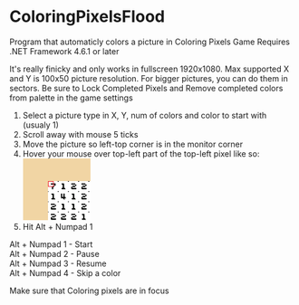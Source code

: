 # ColoringPixelsFlood
Program that automaticly colors a picture in Coloring Pixels Game
Requires .NET Framework 4.6.1 or later

It's really finicky and only works in fullscreen 1920x1080.
Max supported X and Y is 100x50 picture resolution.
For bigger pictures, you can do them in sectors.
Be sure to Lock Completed Pixels and 
Remove completed colors from palette in the game settings

1. Select a picture type in X, Y, num of colors and color to start with (usualy 1)
2. Scroll away with mouse 5 ticks
3. Move the picture so left-top corner is in the monitor corner
4. Hover your mouse over top-left part of the top-left pixel like so:
<br />![Corner](Capture.PNG "Corner")
5. Hit Alt + Numpad 1

Alt + Numpad 1 - Start
<br />Alt + Numpad 2 - Pause
<br />Alt + Numpad 3 - Resume
<br />Alt + Numpad 4 - Skip a color

Make sure that Coloring pixels are in focus
